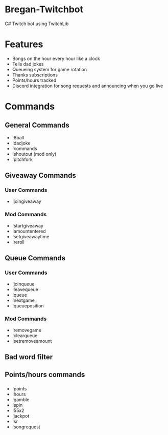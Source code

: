 # Bregan-Twitchbot

C# Twitch bot using TwitchLib

# Features
* Bongs on the hour every hour like a clock
* Tells dad jokes
* Queueing system for game rotation
* Thanks subscriptions
* Points/hours tracked
* Discord integration for song requests and announcing when you go live

# Commands
## General Commands
* !8ball <message>
* !dadjoke
* !commands
* !shoutout (mod only)
* !pitchfork

## Giveaway Commands
### User Commands
* !joingiveaway
### Mod Commands
* !startgiveaway
* !amountentered
* !setgiveawaytime
* !reroll  
  
## Queue Commands
### User Commands
* !joinqueue
* !leavequeue
* !queue
* !nextgame
* !queueposition
### Mod Commands
* !removegame
* !clearqueue
* !setremoveamount

## Bad word filter
### 


## Points/hours commands
###
* !points
* !hours
* !gamble
* !spin <points>
* !55x2 <points>
* !jackpot
* !sr <YT link>
* !songrequest <YT link>

